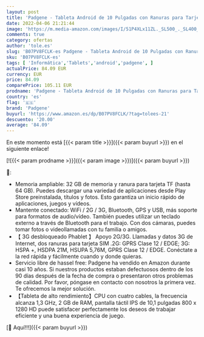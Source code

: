 ```yaml
---
layout: post
title: 'Padgene - Tableta Android de 10 Pulgadas con Ranuras para Tarjetas SIM duales 1280 x 800 Quad Core CPU Google Pad 32 G de Memoria Doble cámara WiFi / 3G Bluetooth GPS'
date: 2022-04-06 21:21:44
image: 'https://m.media-amazon.com/images/I/51P4XLx11ZL._SL500_._SL400_.jpg'
comments: true
category: ofertas
author: 'tole.es'
slug: 'B07PV8FCLK-es Padgene - Tableta Android de 10 Pulgadas con Ranuras para...'
sku: 'B07PV8FCLK-es'
tags: [ 'Informática','Tablets','android','padgene', ]
actualPrice: 84.09 EUR
currency: EUR
price: 84.09
comparePrice: 105.11 EUR
prodname: 'Padgene - Tableta Android de 10 Pulgadas con Ranuras para Tarjetas SIM duales 1280 x 800 Quad Core CPU Google Pad 32 G de Memoria Doble cámara WiFi / 3G Bluetooth GPS'
country: 'es'
flag: '🇪🇸'
brand: 'Padgene'
buyurl: 'https://www.amazon.es/dp/B07PV8FCLK/?tag=tolees-21'
descuento: '20.00'
average: '84.09'
---
```


En este momento está [{{< param title >}}]({{< param buyurl >}}) en el siguiente enlace!

[![{{< param prodname >}}]({{< param image >}})]({{< param buyurl >}})

🔎:

- Memoria ampliable: 32 GB de memoria y ranura para tarjeta TF (hasta 64 GB). Puedes descargar una variedad de aplicaciones desde Play Store preinstalada, títulos y fotos. Esto garantiza un inicio rápido de aplicaciones, juegos y vídeos.
- Mantente conectado: WiFi / 2G / 3G, Bluetooth, GPS y USB, más soporte para formatos de audio/vídeo. También puedes utilizar un teclado externo a través de Bluetooth para el trabajo. Con dos cámaras, puedes tomar fotos o videollamadas con tu familia o amigos.
- 【 3G desbloqueado Phablet 】 Apoyo 2G/3G. Llamadas y datos 3G de Internet, dos ranuras para tarjeta SIM .2G: GPRS Clase 12 / EDGE; 3G: HSPA +, HSDPA 21M, HSUPA 5,76M, GPRS Clase 12 / EDGE. Conéctate a la red rápida y fácilmente cuando y donde quieras.
- Servicio libre de hassel free: Padgene ha vendido en Amazon durante casi 10 años. Si nuestros productos estaban defectuosos dentro de los 90 días después de la fecha de compra o presentaron otros problemas de calidad. Por favor, póngase en contacto con nosotros la primera vez. Te ofrecemos la mejor solución.
- 【Tableta de alto rendimiento】CPU con cuatro cables, la frecuencia alcanza 1,3 GHz, 2 GB de RAM, pantalla táctil IPS de 10,1 pulgadas 800 x 1280 HD puede satisfacer perfectamente los deseos de trabajar eficiente y una buena experiencia de juego.

[🛒 Aquí!!!]({{< param buyurl >}})
